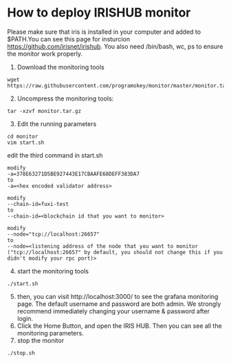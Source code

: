 # How to deploy IRISHUB monitor
Please make sure that iris is installed in your computer and added to \$PATH.You can see this page for insturcion https://github.com/irisnet/irishub. You also need /bin/bash, wc, ps to ensure the monitor work properly.
1. Download the monitoring tools
```shell
wget https://raw.githubusercontent.com/programokey/monitor/master/monitor.tar.gz
```
2. Uncompress the monitoring tools:
```
tar -xzvf monitor.tar.gz
```
3. Edit the running parameters
```shell
cd monitor
vim start.sh
```
edit the third command in start.sh
```
modify
-a=378E63271D5BE927443E17CBAAFE68DEFF383DA7
to 
-a=<hex encoded validator address>
```

```
modify
--chain-id=fuxi-test
to
--chain-id=<blockchain id that you want to monitor>
```

```
modify
--node="tcp://localhost:26657"
to
--node=<listening address of the node that you want to monitor ("tcp://localhost:26657" by default, you should not change this if you didn't modify your rpc port)>
```

4. start the monitoring tools
```
./start.sh
```
5. then, you can visit http://localhost:3000/ to see the grafana monitoring page. The default username and password are both admin. We strongly recommend immediately changing your username & password after login.
6. Click the Home Button, and open the IRIS HUB. Then you can see all the monitoring parameters.
7. stop the monitor
```
./stop.sh
```
